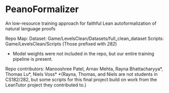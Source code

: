 # PeanoFormalizer
An low-resource training approach for faithful Lean autoformalization of natural language proofs

Repo Map:
Dataset: Game/LevelsClean/Datasets/full_clean_dataset
Scripts: Game/LevelsClean/Scripts (Those prefixed with _282_)

* Model weights were not included in the repo, but our entire training pipeline is present.


Repo contributors: Manooshree Patel, Arnav Mehta, Rayna Bhattacharyya*, Thomas Lu*, Niels Voss*
*(Rayna, Thomas, and Niels are not students in CS182/282, but some scripts for this final project build on work from the LeanTutor project they contributed to.)



